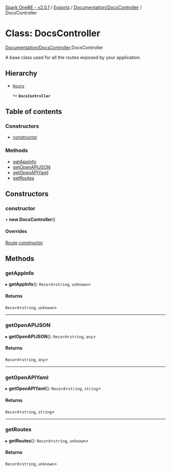 [Spark OneBE - v2.0.1](../README.md) / [Exports](../modules.md) / [Documentation/DocsController](../modules/Documentation_DocsController.md) / DocsController

# Class: DocsController

[Documentation/DocsController](../modules/Documentation_DocsController.md).DocsController

A base class used for all the routes exposed by your application.

## Hierarchy

- [`Route`](Router_Route.Route.md)

  ↳ **`DocsController`**

## Table of contents

### Constructors

- [constructor](Documentation_DocsController.DocsController.md#constructor)

### Methods

- [getAppInfo](Documentation_DocsController.DocsController.md#getappinfo)
- [getOpenAPIJSON](Documentation_DocsController.DocsController.md#getopenapijson)
- [getOpenAPIYaml](Documentation_DocsController.DocsController.md#getopenapiyaml)
- [getRoutes](Documentation_DocsController.DocsController.md#getroutes)

## Constructors

### constructor

• **new DocsController**()

#### Overrides

[Route](Router_Route.Route.md).[constructor](Router_Route.Route.md#constructor)

## Methods

### getAppInfo

▸ **getAppInfo**(): `Record`<`string`, `unknown`\>

#### Returns

`Record`<`string`, `unknown`\>

___

### getOpenAPIJSON

▸ **getOpenAPIJSON**(): `Record`<`string`, `any`\>

#### Returns

`Record`<`string`, `any`\>

___

### getOpenAPIYaml

▸ **getOpenAPIYaml**(): `Record`<`string`, `string`\>

#### Returns

`Record`<`string`, `string`\>

___

### getRoutes

▸ **getRoutes**(): `Record`<`string`, `unknown`\>

#### Returns

`Record`<`string`, `unknown`\>

